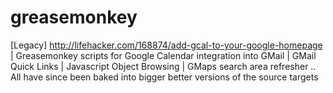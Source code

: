 greasemonkey
============

[Legacy] http://lifehacker.com/168874/add-gcal-to-your-google-homepage | Greasemonkey scripts for Google Calendar integration into GMail | GMail Quick Links | Javascript Object Browsing | GMaps search area refresher .. All have since been baked into bigger better versions of the source targets